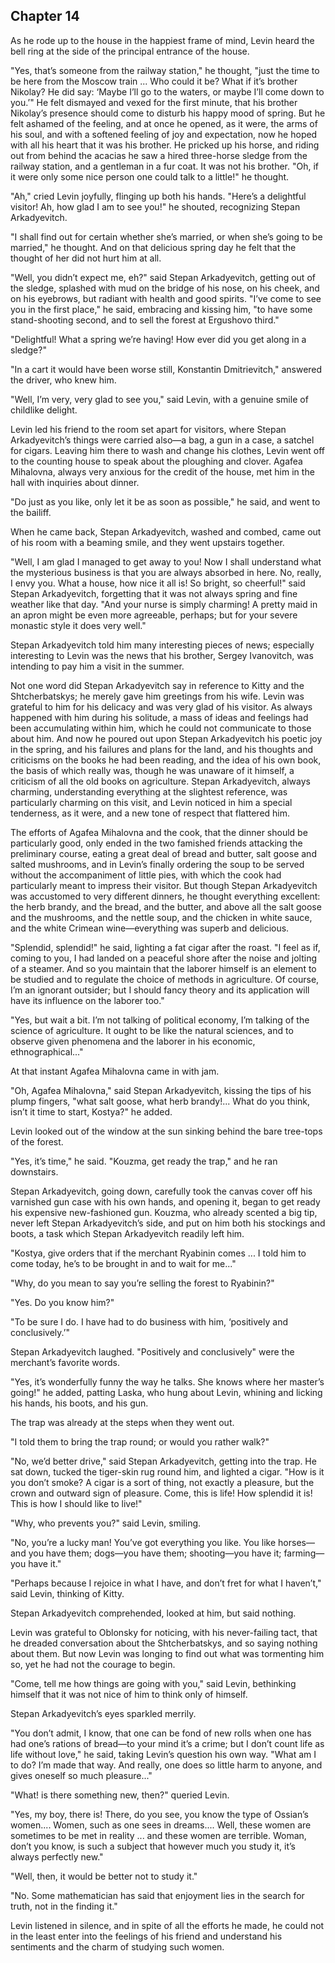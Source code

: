 ## Chapter 14


As he rode up to the house in the happiest frame of mind, Levin heard
the bell ring at the side of the principal entrance of the house.

"Yes, that’s someone from the railway station," he thought, "just the
time to be here from the Moscow train ... Who could it be? What if it’s
brother Nikolay? He did say: ‘Maybe I’ll go to the waters, or maybe I’ll
come down to you.’" He felt dismayed and vexed for the first minute,
that his brother Nikolay’s presence should come to disturb his happy
mood of spring. But he felt ashamed of the feeling, and at once he
opened, as it were, the arms of his soul, and with a softened feeling of
joy and expectation, now he hoped with all his heart that it was his
brother. He pricked up his horse, and riding out from behind the acacias
he saw a hired three-horse sledge from the railway station, and a
gentleman in a fur coat. It was not his brother. "Oh, if it were only
some nice person one could talk to a little!" he thought.

"Ah," cried Levin joyfully, flinging up both his hands. "Here’s a
delightful visitor! Ah, how glad I am to see you!" he shouted,
recognizing Stepan Arkadyevitch.

"I shall find out for certain whether she’s married, or when she’s going
to be married," he thought. And on that delicious spring day he felt
that the thought of her did not hurt him at all.

"Well, you didn’t expect me, eh?" said Stepan Arkadyevitch, getting out
of the sledge, splashed with mud on the bridge of his nose, on his
cheek, and on his eyebrows, but radiant with health and good spirits.
"I’ve come to see you in the first place," he said, embracing and
kissing him, "to have some stand-shooting second, and to sell the forest
at Ergushovo third."

"Delightful! What a spring we’re having! How ever did you get along in a
sledge?"

"In a cart it would have been worse still, Konstantin Dmitrievitch,"
answered the driver, who knew him.

"Well, I’m very, very glad to see you," said Levin, with a genuine smile
of childlike delight.

Levin led his friend to the room set apart for visitors, where Stepan
Arkadyevitch’s things were carried also—a bag, a gun in a case, a
satchel for cigars. Leaving him there to wash and change his clothes,
Levin went off to the counting house to speak about the ploughing and
clover. Agafea Mihalovna, always very anxious for the credit of the
house, met him in the hall with inquiries about dinner.

"Do just as you like, only let it be as soon as possible," he said, and
went to the bailiff.

When he came back, Stepan Arkadyevitch, washed and combed, came out of
his room with a beaming smile, and they went upstairs together.

"Well, I am glad I managed to get away to you! Now I shall understand
what the mysterious business is that you are always absorbed in here.
No, really, I envy you. What a house, how nice it all is! So bright, so
cheerful!" said Stepan Arkadyevitch, forgetting that it was not always
spring and fine weather like that day. "And your nurse is simply
charming! A pretty maid in an apron might be even more agreeable,
perhaps; but for your severe monastic style it does very well."

Stepan Arkadyevitch told him many interesting pieces of news; especially
interesting to Levin was the news that his brother, Sergey Ivanovitch,
was intending to pay him a visit in the summer.

Not one word did Stepan Arkadyevitch say in reference to Kitty and the
Shtcherbatskys; he merely gave him greetings from his wife. Levin was
grateful to him for his delicacy and was very glad of his visitor. As
always happened with him during his solitude, a mass of ideas and
feelings had been accumulating within him, which he could not
communicate to those about him. And now he poured out upon Stepan
Arkadyevitch his poetic joy in the spring, and his failures and plans
for the land, and his thoughts and criticisms on the books he had been
reading, and the idea of his own book, the basis of which really was,
though he was unaware of it himself, a criticism of all the old books on
agriculture. Stepan Arkadyevitch, always charming, understanding
everything at the slightest reference, was particularly charming on this
visit, and Levin noticed in him a special tenderness, as it were, and a
new tone of respect that flattered him.

The efforts of Agafea Mihalovna and the cook, that the dinner should be
particularly good, only ended in the two famished friends attacking the
preliminary course, eating a great deal of bread and butter, salt goose
and salted mushrooms, and in Levin’s finally ordering the soup to be
served without the accompaniment of little pies, with which the cook had
particularly meant to impress their visitor. But though Stepan
Arkadyevitch was accustomed to very different dinners, he thought
everything excellent: the herb brandy, and the bread, and the butter,
and above all the salt goose and the mushrooms, and the nettle soup, and
the chicken in white sauce, and the white Crimean wine—everything was
superb and delicious.

"Splendid, splendid!" he said, lighting a fat cigar after the roast. "I
feel as if, coming to you, I had landed on a peaceful shore after the
noise and jolting of a steamer. And so you maintain that the laborer
himself is an element to be studied and to regulate the choice of
methods in agriculture. Of course, I’m an ignorant outsider; but I
should fancy theory and its application will have its influence on the
laborer too."

"Yes, but wait a bit. I’m not talking of political economy, I’m talking
of the science of agriculture. It ought to be like the natural sciences,
and to observe given phenomena and the laborer in his economic,
ethnographical..."

At that instant Agafea Mihalovna came in with jam.

"Oh, Agafea Mihalovna," said Stepan Arkadyevitch, kissing the tips of
his plump fingers, "what salt goose, what herb brandy!... What do you
think, isn’t it time to start, Kostya?" he added.

Levin looked out of the window at the sun sinking behind the bare
tree-tops of the forest.

"Yes, it’s time," he said. "Kouzma, get ready the trap," and he ran
downstairs.

Stepan Arkadyevitch, going down, carefully took the canvas cover off his
varnished gun case with his own hands, and opening it, began to get
ready his expensive new-fashioned gun. Kouzma, who already scented a big
tip, never left Stepan Arkadyevitch’s side, and put on him both his
stockings and boots, a task which Stepan Arkadyevitch readily left him.

"Kostya, give orders that if the merchant Ryabinin comes ... I told him
to come today, he’s to be brought in and to wait for me..."

"Why, do you mean to say you’re selling the forest to Ryabinin?"

"Yes. Do you know him?"

"To be sure I do. I have had to do business with him, ‘positively and
conclusively.’"

Stepan Arkadyevitch laughed. "Positively and conclusively" were the
merchant’s favorite words.

"Yes, it’s wonderfully funny the way he talks. She knows where her
master’s going!" he added, patting Laska, who hung about Levin, whining
and licking his hands, his boots, and his gun.

The trap was already at the steps when they went out.

"I told them to bring the trap round; or would you rather walk?"

"No, we’d better drive," said Stepan Arkadyevitch, getting into the
trap. He sat down, tucked the tiger-skin rug round him, and lighted a
cigar. "How is it you don’t smoke? A cigar is a sort of thing, not
exactly a pleasure, but the crown and outward sign of pleasure. Come,
this is life! How splendid it is! This is how I should like to live!"

"Why, who prevents you?" said Levin, smiling.

"No, you’re a lucky man! You’ve got everything you like. You like
horses—and you have them; dogs—you have them; shooting—you have it;
farming—you have it."

"Perhaps because I rejoice in what I have, and don’t fret for what I
haven’t," said Levin, thinking of Kitty.

Stepan Arkadyevitch comprehended, looked at him, but said nothing.

Levin was grateful to Oblonsky for noticing, with his never-failing
tact, that he dreaded conversation about the Shtcherbatskys, and so
saying nothing about them. But now Levin was longing to find out what
was tormenting him so, yet he had not the courage to begin.

"Come, tell me how things are going with you," said Levin, bethinking
himself that it was not nice of him to think only of himself.

Stepan Arkadyevitch’s eyes sparkled merrily.

"You don’t admit, I know, that one can be fond of new rolls when one has
had one’s rations of bread—to your mind it’s a crime; but I don’t count
life as life without love," he said, taking Levin’s question his own
way. "What am I to do? I’m made that way. And really, one does so little
harm to anyone, and gives oneself so much pleasure..."

"What! is there something new, then?" queried Levin.

"Yes, my boy, there is! There, do you see, you know the type of Ossian’s
women.... Women, such as one sees in dreams.... Well, these women are
sometimes to be met in reality ... and these women are terrible. Woman,
don’t you know, is such a subject that however much you study it, it’s
always perfectly new."

"Well, then, it would be better not to study it."

"No. Some mathematician has said that enjoyment lies in the search for
truth, not in the finding it."

Levin listened in silence, and in spite of all the efforts he made, he
could not in the least enter into the feelings of his friend and
understand his sentiments and the charm of studying such women.



